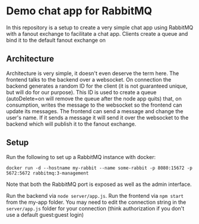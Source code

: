 # Demo chat app for RabbitMQ

In this repository is a setup to create a very simple chat app using RabbitMQ with a fanout exchange to facilitate a chat app. Clients create a queue and bind it to the default fanout exchange on 

## Architecture

Architecture is very simple, it doesn't even deserve the term here. The frontend talks to the backend over a websocket. On connection the backend generates a random ID for the client (it is not guaranteed unique, but will do for our purpose). This ID is used to create a queue (autoDelete=on will remove the queue after the node app quits) that, on consumption, writes the message to the websocket so the frontend can update its messages. The frontend can send a message and change the user's name. If it sends a message it will send it over the websocket to the backend which will publish it to the fanout exchange. 

## Setup

Run the following to set up a RabbitMQ instance with docker:

`docker run -d --hostname my-rabbit --name some-rabbit -p 8080:15672 -p 5672:5672 rabbitmq:3-management`

Note that both the RabbitMQ port is exposed as well as the admin interface.

Run the backend via `node server/app.js`. Run the frontend via `npm start` from the my-app folder.
You may need to edit the connection string in the `server/app.js` folder for your connection (think authorization if you don't use a default guest:guest login)
